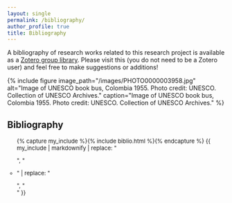 ```yaml
---
layout: single
permalink: /bibliography/
author_profile: true
title: Bibliography
---
```

A bibliography of research works related to this research project is available as a [Zotero group library](https://www.zotero.org/groups/2505327/inidun).
 Please visit this (you do not need to be a Zotero user) and feel free to make suggestions or additions!

{% include figure image_path="/images/PHOTO0000003958.jpg" alt="Image of UNESCO book bus, Colombia 1955. Photo credit: UNESCO. Collection of UNESCO Archives." caption="Image of UNESCO book bus, Colombia 1955. Photo credit: UNESCO. Collection of UNESCO Archives." %}

## Bibliography

<ul style="font-size: small; list-style-type: circle;">
{% capture my_include %}{% include biblio.html %}{% endcapture %}
{{ my_include | markdownify  | replace: "<p>", "<li>" | replace: "</p>", "</li>" }}
</ul>
